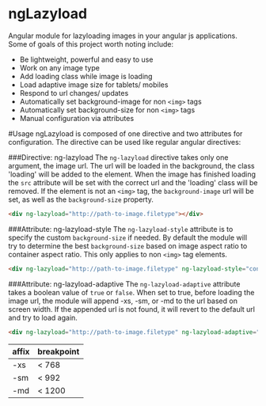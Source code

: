 ngLazyload
========

Angular module for lazyloading images in your angular js applications. Some of goals of this project worth noting include:

* Be lightweight, powerful and easy to use
* Work on any image type
* Add loading class while image is loading
* Load adaptive image size for tablets/ mobiles
* Respond to url changes/ updates
* Automatically set background-image for non `<img>` tags
* Automatically set background-size for non `<img>` tags
* Manual configuration via attributes

#Usage
ngLazyload is composed of one directive and two attributes for configuration. The directive can be used like regular angular directives:

###Directive: ng-lazyload
The `ng-lazyload` directive takes only one argument, the image url. The url will be loaded in the background, the class 'loading' will be added to the element. When the image has finished loading the `src` attribute will be set with the correct url and the 'loading' class will be removed. If the element is not an `<img>` tag, the `background-image` url will be set, as well as the `background-size` property.

```html
<div ng-lazyload="http://path-to-image.filetype"></div>
```
###Attribute: ng-lazyload-style
The `ng-lazyload-style` attribute is to specify the custom `background-size` if needed. By default the module will try to determine the best `background-size` based on image aspect ratio to container aspect ratio. This only applies to non `<img>` tag elements.

```html
<div ng-lazyload="http://path-to-image.filetype" ng-lazyload-style="contain"></div>
```

###Attribute: ng-lazyload-adaptive
The `ng-lazyload-adaptive` attribute takes a boolean value of `true` or `false`. When set to true, before loading the image url, the module will append -xs, -sm, or -md to the url based on screen width. If the appended url is not found, it will revert to the default url and try to load again.

```html
<div ng-lazyload="http://path-to-image.filetype" ng-lazyload-adaptive="true"></div>
```

affix | breakpoint
---- | ----
-xs | < 768
-sm | < 992
-md | < 1200
